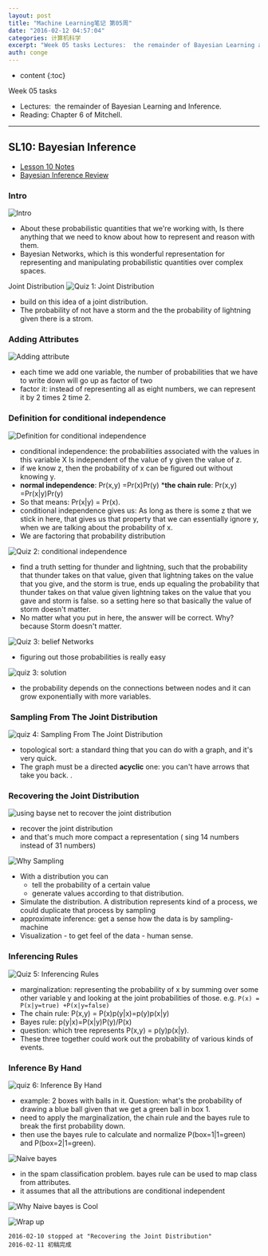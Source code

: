 ```yaml
---
layout: post
title: "Machine Learning笔记 第05周"
date: "2016-02-12 04:57:04"
categories: 计算机科学
excerpt: "Week 05 tasks Lectures:  the remainder of Bayesian Learning and Inferenc..."
auth: conge
---
```

* content
{:toc}

Week 05 tasks
* Lectures:  the remainder of Bayesian Learning and Inference.
* Reading: Chapter 6 of Mitchell.

----

## SL10: Bayesian Inference

* [Lesson 10 Notes](https://storage.googleapis.com/supplemental_media/udacityu/478818537/Lesson%2010%20Notes.pdf)
* [Bayesian Inference Review](https://storage.googleapis.com/supplemental_media/udacityu/478818537/Bayesian%20Inference%20Review.pdf)
 
### Intro

![Intro](/assets/images/计算机科学/118382-eedbc5db0ba74c96.png)
* About these probabilistic quantities that we're working with, Is there anything that we need to know about how to represent and reason with them.
* Bayesian Networks, which is this wonderful representation for representing and manipulating probabilistic quantities over complex spaces.

Joint Distribution
![Quiz 1: Joint Distribution](/assets/images/计算机科学/118382-0bfd7ff222d1a7b2.png)
* build on this idea of a joint distribution.
* The probability of not have a storm and the the probability of lightning given there is a strom. 

### Adding Attributes
![Adding attribute](/assets/images/计算机科学/118382-5296e02421e6c29c.png)

* each time we add one variable, the number of probabilities that we have to write down will go up as factor of two
* factor it: instead of representing all as eight numbers, we can represent it by 2 times 2 time 2. 

### Definition for conditional independence

![Definition for conditional independence](/assets/images/计算机科学/118382-17b8a00370fbcefe.png)

* conditional independence:  the probabilities associated with the values in this variable X Is independent of the value of y given the value of
z.
* if we know z, then the probability of x can be figured out without knowing y.
* __normal independence__: Pr(x,y) =Pr(x)Pr(y)
*__the chain rule__: Pr(x,y) =Pr(x|y)Pr(y)
* So that means: Pr(x|y) = Pr(x).
* conditional independence gives us: As long as there is some z
that we stick in here, that gives us that property that we can essentially ignore y, when we are talking about the probability of x.
* We are factoring that probability distribution

![Quiz 2: conditional independence](/assets/images/计算机科学/118382-29a7ff17cb7b1f00.png)

* find a truth setting for thunder and lightning, such that the probability that thunder takes on that value, given that lightning takes on the value that you give, and the storm is true, ends up equaling the probability that thunder takes on that value given lightning takes on the value that you gave and storm is false.  so a setting here so that basically the value of storm doesn't matter.
* No matter what you put in here, the answer will be correct. Why? because Storm doesn't matter.

![Quiz 3: belief Networks](/assets/images/计算机科学/118382-3d57aab8f9764346.png)

* figuring out those probabilities is really easy 

![quiz 3: solution](/assets/images/计算机科学/118382-498354061776822c.png)

* the probability depends on the connections between nodes and it can grow exponentially with more variables.

###  Sampling From The Joint Distribution

![quiz 4: Sampling From The Joint Distribution](/assets/images/计算机科学/118382-6ae81b01f0974d76.png)

* topological sort: a standard thing that you can do with a graph, and it's very quick.
*  The graph must be a directed  __acyclic__ one: you can't have arrows that take you back. 
.
### Recovering the Joint Distribution

![using bayse net to recover the joint distribution](/assets/images/计算机科学/118382-f5bf0ba336915bf2.png)

* recover the joint distribution
* and that's much more compact a representation ( sing 14 numbers instead of 31 numbers)

![Why Sampling](/assets/images/计算机科学/118382-88d01663561e369a.png)

* With a distribution you can
  * tell the probability of a certain value
  * generate values according to that distribution.
* Simulate the distribution. A distribution represents kind of a process, we could duplicate that process by sampling
* approximate inference: get a sense how the data is by sampling- machine
* Visualization - to get feel of the data - human sense.

### Inferencing Rules

![Quiz 5: Inferencing Rules](/assets/images/计算机科学/118382-ba80216e292afa00.png)

* marginalization: representing the probability of x by summing over some other variable y and looking at the joint probabilities of those. e.g. `P(x) = P(x|y=true) +P(x|y=false)`
* The chain rule: P(x,y) = P(x)p(y|x)=p(y)p(x|y)
* Bayes rule: p(y|x)=P(x|y)P(y)/P(x)
* question: which tree represents P(x,y) = p(y)p(x|y).
* These three together could work out the probability of various kinds of events.

### Inference By Hand

![quiz 6: Inference By Hand](/assets/images/计算机科学/118382-2879aa97235ff309.png)
* example: 2 boxes with balls in it. Question: what's the probability of drawing a blue ball given that we get a green ball in box 1.
* need to apply the marginalization, the chain rule and the bayes rule to break the first probability down.
* then use the bayes rule to calculate and normalize P(box=1|1=green) and P(box=2|1=green).

![Naive bayes](/assets/images/计算机科学/118382-7d5decd84963c9e2.png)
* in the spam classification problem. bayes rule can be used to map class from attributes.
* it assumes that all the attributions are conditional independent

![Why Naive bayes is Cool](/assets/images/计算机科学/118382-8236de1445196e7b.png)

![Wrap up](/assets/images/计算机科学/118382-5b8867ec0ea68730.png)

 
```
2016-02-10 stopped at "Recovering the Joint Distribution"
2016-02-11 初稿完成
```

